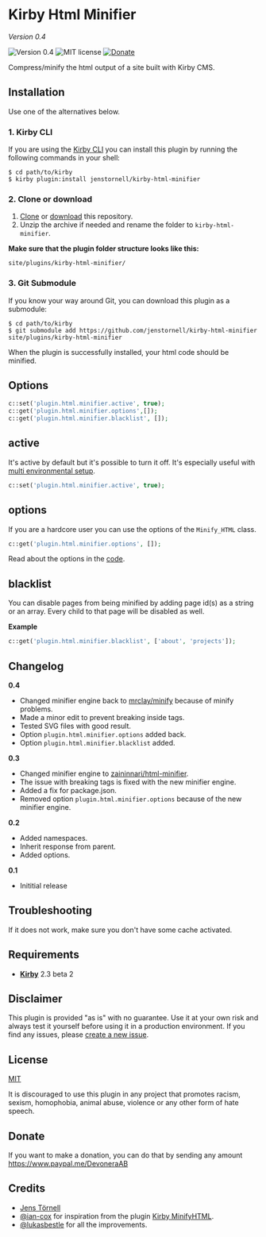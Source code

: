 # Kirby Html Minifier

*Version 0.4*

![Version 0.4](https://img.shields.io/badge/version-0.3-blue.svg) ![MIT license](https://img.shields.io/badge/license-MIT-green.svg) [![Donate](https://img.shields.io/badge/give-donation-yellow.svg)](https://www.paypal.me/DevoneraAB)

Compress/minify the html output of a site built with Kirby CMS.

## Installation

Use one of the alternatives below.

### 1. Kirby CLI

If you are using the [Kirby CLI](https://github.com/getkirby/cli) you can install this plugin by running the following commands in your shell:

```text
$ cd path/to/kirby
$ kirby plugin:install jenstornell/kirby-html-minifier
```

### 2. Clone or download

1. [Clone](https://github.com/jenstornell/kirby-html-minifier.git) or [download](https://github.com/jenstornell/kirby-html-minifier/archive/master.zip)  this repository.
2. Unzip the archive if needed and rename the folder to `kirby-html-minifier`.

**Make sure that the plugin folder structure looks like this:**

```text
site/plugins/kirby-html-minifier/
```

### 3. Git Submodule

If you know your way around Git, you can download this plugin as a submodule:

```text
$ cd path/to/kirby
$ git submodule add https://github.com/jenstornell/kirby-html-minifier site/plugins/kirby-html-minifier
```

When the plugin is successfully installed, your html code should be minified.

## Options

```php
c::set('plugin.html.minifier.active', true);
c::get('plugin.html.minifier.options',[]);
c::get('plugin.html.minifier.blacklist', []);
```

## active

It's active by default but it's possible to turn it off. It's especially useful with [multi environmental setup](https://getkirby.com/docs/developer-guide/configuration/options#multi-environment-setup).

```php
c::set('plugin.html.minifier.active', true);
```

## options
If you are a hardcore user you can use the options of the `Minify_HTML` class.

```php
c::get('plugin.html.minifier.options', []);
```

Read about the options in the [code](https://github.com/mrclay/minify/blob/master/lib/Minify/HTML.php#L69).

## blacklist

You can disable pages from being minified by adding page id(s) as a string or an array. Every child to that page will be disabled as well.

**Example**

```php
c::get('plugin.html.minifier.blacklist', ['about', 'projects']);
```

## Changelog

**0.4**

- Changed minifier engine back to [mrclay/minify](https://github.com/mrclay/minify) because of minify problems.
- Made a minor edit to prevent breaking inside tags.
- Tested SVG files with good result.
- Option `plugin.html.minifier.options` added back.
- Option `plugin.html.minifier.blacklist` added.

**0.3**

- Changed minifier engine to [zaininnari/html-minifier](https://github.com/zaininnari/html-minifier).
- The issue with breaking tags is fixed with the new minifier engine.
- Added a fix for package.json.
- Removed option `plugin.html.minifier.options` because of the new minifier engine.

**0.2**

- Added namespaces.
- Inherit response from parent.
- Added options.

**0.1**

- Inititial release

## Troubleshooting

If it does not work, make sure you don't have some cache activated. 

## Requirements

- [**Kirby**](https://getkirby.com/) 2.3 beta 2

## Disclaimer

This plugin is provided "as is" with no guarantee. Use it at your own risk and always test it yourself before using it in a production environment. If you find any issues, please [create a new issue](https://github.com/jenstornell/kirby-html-minifier/issues/new).

## License

[MIT](https://opensource.org/licenses/MIT)

It is discouraged to use this plugin in any project that promotes racism, sexism, homophobia, animal abuse, violence or any other form of hate speech.

## Donate

If you want to make a donation, you can do that by sending any amount https://www.paypal.me/DevoneraAB

## Credits

- [Jens Törnell](https://github.com/jenstornell)
- [@ian-cox](https://github.com/ian-cox) for inspiration from the plugin [Kirby MinifyHTML](https://github.com/ian-cox/Kirby-MinifyHTML).
- [@lukasbestle](https://github.com/lukasbestle) for all the improvements.